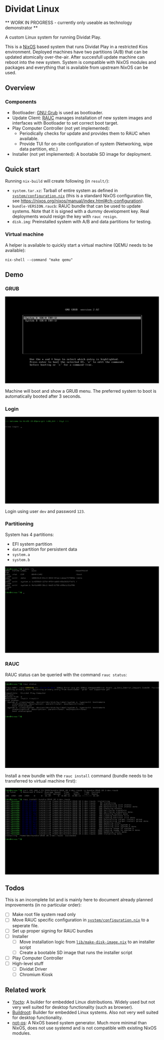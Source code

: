 # Dividat Linux

** WORK IN PROGRESS - currently only useable as technology demonstrator **

A custom Linux system for running Dividat Play.

This is a [NixOS](https://nixos.org/) based system that runs Dividat Play in a restricted Kios environment. Deployed machines have two partitions (A/B) that can be updated atomically over-the-air. After succesfull update machine can reboot into the new system. System is compatible with NixOS modules and packages and everything that is available from upstream NixOS can be used.

## Overview

### Components

- Bootloader: [GNU Grub](https://www.gnu.org/software/grub/) is used as bootloader.
- Update Client: [RAUC](https://rauc.io/) manages installation of new system images and interfaces with Bootloader to set correct boot target.
- Play Computer Controller (not yet implemented):
  - Periodically checks for update and provides them to RAUC when available.
  - Provide TUI for on-site configuration of system (Networking, wipe data partition, etc.)
- Installer (not yet implemented): A bootable SD image for deployment.

## Quick start

Running `nix-build` will create following (in `result/`):

- `system.tar.xz`: Tarball of entire system as defined in [`system/configuration.nix`](system/configuration.nix) (this is a standard NixOS configuration file, see https://nixos.org/nixos/manual/index.html#ch-configuration).
- `bundle-VERSION.raucb`: RAUC bundle that can be used to update systems. Note that it is signed with a dummy development key. Real deployments would resign the key with `rauc resign`.
- `disk.img`: Preinstalled system with A/B and data partitions for testing.

### Virtual machine

A helper is available to quickly start a virtual machine (QEMU needs to be available):

```
nix-shell --command "make qemu"
```

## Demo

### GRUB

![GRUB](docs/screenshots/grub.png)

Machine will boot and show a GRUB menu. The preferred system to boot is automatically booted after 3 seconds.

### Login

![Login](docs/screenshots/login.png)

Login using user `dev` and password `123`.

### Partitioning

System has 4 partitions:

- EFI system partition
- `data` partition for persistent data
- `system.a`
- `system.b`

![partitioning](docs/screenshots/partitioning.png)

### RAUC

RAUC status can be queried with the command `rauc status`:

![RAUC status](docs/screenshots/rauc-status.png)

Install a new bundle with the `rauc install` command (bundle needs to be transferred to virtual machine first):

![rauc install](docs/screenshots/rauc-install.png)


## Todos

This is an incomplete list and is mainly here to document already planned improvements (in no particular order):

- [ ] Make root file system read only
- [ ] Move RAUC specific configuration in [`system/configuration.nix`](system/configuration.nix) to a seperate file.
- [ ] Set up proper signing for RAUC bundles
- [ ] Installer
  - [ ] Move installation logic from [`lib/make-disk-image.nix`](lib/make-disk-image.nix) to an installer script
  - [ ] Create a bootable SD image that runs the installer script
- [ ] Play Computer Controller
- [ ] High-level stuff
  - [ ] Dividat Driver
  - [ ] Chromium Kiosk

## Related work

- [Yocto](https://www.yoctoproject.org/): A builder for embedded Linux distributions. Widely used but not very well suited for desktop functionality (such as browser).
- [Buildroot](https://buildroot.org/): Builder for embedded Linux systems. Also not very well suited for desktop functionality.
- [not-os](https://github.com/cleverca22/not-os): A NixOS based system generator. Much more minimal than NixOS, does not use systemd and is not compatible with existing NixOS modules.
